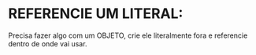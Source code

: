 # REFERENCIE UM LITERAL:
Precisa fazer algo com um OBJETO, crie ele literalmente fora e referencie dentro de onde vai usar.

